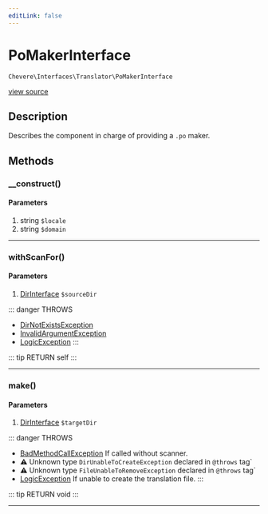 ```yaml
---
editLink: false
---
```


# PoMakerInterface

`Chevere\Interfaces\Translator\PoMakerInterface`

[view source](https://github.com/chevere/chevere/blob/master/src/Chevere/Interfaces/Translator/PoMakerInterface.php)

## Description

Describes the component in charge of providing a `.po` maker.

## Methods

### __construct()

#### Parameters

1. string `$locale`
2. string `$domain`

---

### withScanFor()

#### Parameters

1. [DirInterface](../Filesystem/DirInterface.md) `$sourceDir`

::: danger THROWS
- [DirNotExistsException](../../Exceptions/Filesystem/DirNotExistsException.md) 
- [InvalidArgumentException](../../Exceptions/Core/InvalidArgumentException.md) 
- [LogicException](../../Exceptions/Core/LogicException.md) 
:::

::: tip RETURN
self
:::

---

### make()

#### Parameters

1. [DirInterface](../Filesystem/DirInterface.md) `$targetDir`

::: danger THROWS
- [BadMethodCallException](https://www.php.net/manual/class.badmethodcallexception) If called without scanner.
- ⚠ Unknown type `DirUnableToCreateException` declared in `@throws` tag`
- ⚠ Unknown type `FileUnableToRemoveException` declared in `@throws` tag`
- [LogicException](../../Exceptions/Core/LogicException.md) If unable to create the translation file.
:::

::: tip RETURN
void
:::

---
